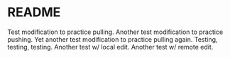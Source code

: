 # README #
Test modification to practice pulling.
Another test modification to practice pushing.
Yet another test modification to practice pulling again.
Testing, testing, testing.
Another test w/ local edit.
Another test w/ remote edit.
